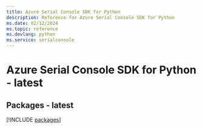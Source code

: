 ```yaml
---
title: Azure Serial Console SDK for Python
description: Reference for Azure Serial Console SDK for Python
ms.date: 02/12/2024
ms.topic: reference
ms.devlang: python
ms.service: serialconsole
---
```

# Azure Serial Console SDK for Python - latest
## Packages - latest
[!INCLUDE [packages](serial-console-index.md)]